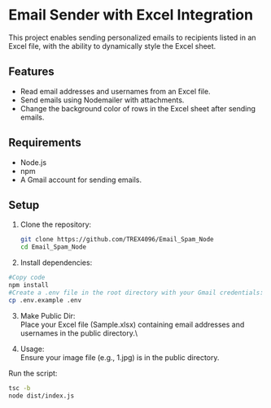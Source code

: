 # Email Sender with Excel Integration

This project enables sending personalized emails to recipients listed in an Excel file, with the ability to dynamically style the Excel sheet.

## Features

- Read email addresses and usernames from an Excel file.
- Send emails using Nodemailer with attachments.
- Change the background color of rows in the Excel sheet after sending emails.

## Requirements

- Node.js
- npm
- A Gmail account for sending emails.

## Setup

1. Clone the repository:
   ```bash
   git clone https://github.com/TREX4096/Email_Spam_Node
   cd Email_Spam_Node

2. Install dependencies:

```bash
#Copy code
npm install
#Create a .env file in the root directory with your Gmail credentials:
cp .env.example .env

```
3. Make Public Dir:\
 Place your Excel file (Sample.xlsx) containing email addresses and usernames in the public directory.\

4. Usage:\
Ensure your image file (e.g., 1.jpg) is in the public directory.

Run the script:

```bash
tsc -b
node dist/index.js
